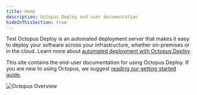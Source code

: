 ```yaml
---
title: Home
description: Octopus Deploy end user documentation
hideInThisSection: true
---
```

Test
Octopus Deploy is an automated deployment server that makes it easy to deploy your software across your infrastructure, whether on-premises or in the cloud. Learn more about [automated deployment with Octopus Deploy](https://octopus.com/).

This site contains the end-user documentation for using Octopus Deploy. If you are new to using Octopus, we suggest [reading our getting started guide](/docs/getting-started/index.md).

![Octopus Overview](overview.png "width=500")
